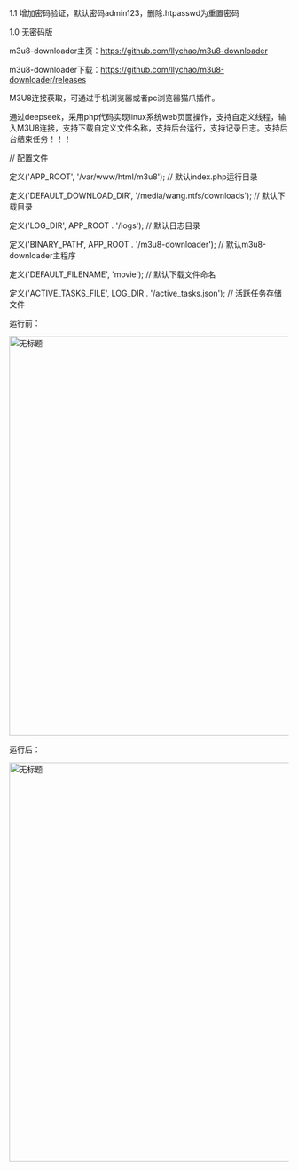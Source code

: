 1.1 增加密码验证，默认密码admin123，删除.htpasswd为重置密码

1.0 无密码版


m3u8-downloader主页：https://github.com/llychao/m3u8-downloader

m3u8-downloader下载：https://github.com/llychao/m3u8-downloader/releases

M3U8连接获取，可通过手机浏览器或者pc浏览器猫爪插件。

通过deepseek，采用php代码实现linux系统web页面操作，支持自定义线程，输入M3U8连接，支持下载自定义文件名称，支持后台运行，支持记录日志。支持后台结束任务！！！


// 配置文件

定义('APP_ROOT', '/var/www/html/m3u8'); // 默认index.php运行目录

定义('DEFAULT_DOWNLOAD_DIR', '/media/wang.ntfs/downloads'); // 默认下载目录

定义('LOG_DIR', APP_ROOT . '/logs'); // 默认日志目录

定义('BINARY_PATH', APP_ROOT . '/m3u8-downloader'); // 默认m3u8-downloader主程序

定义('DEFAULT_FILENAME', 'movie'); // 默认下载文件命名

定义('ACTIVE_TASKS_FILE', LOG_DIR . '/active_tasks.json'); // 活跃任务存储文件


运行前：

<img width="822" height="720" alt="无标题" src="https://github.com/user-attachments/assets/ff44da88-5866-4be6-9215-87817ce35543" />


运行后：

<img width="822" height="720" alt="无标题" src="https://github.com/user-attachments/assets/d5162932-f834-4a42-9d75-c96eb209d0e1" />


